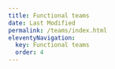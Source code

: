 ```yaml
---
title: Functional teams
date: Last Modified 
permalink: /teams/index.html
eleventyNavigation:
  key: Functional teams
  order: 4
---
```


